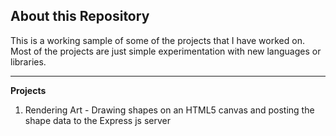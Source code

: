 ## About this Repository

This is a working sample of some of the projects that I have worked on. Most of the projects are just simple experimentation with new languages or libraries. 

---

**Projects**
1. Rendering Art - Drawing shapes on an HTML5 canvas and posting the shape data to the Express js server
